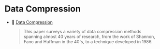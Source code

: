 # Data Compression

* :scroll: [Data Compression](data-compression.pdf)
    > This paper surveys a variety of data compression methods spanning almost 40 years of research, from the work of Shannon, Fano and Huffman in the 40's, to a technique developed in 1986.